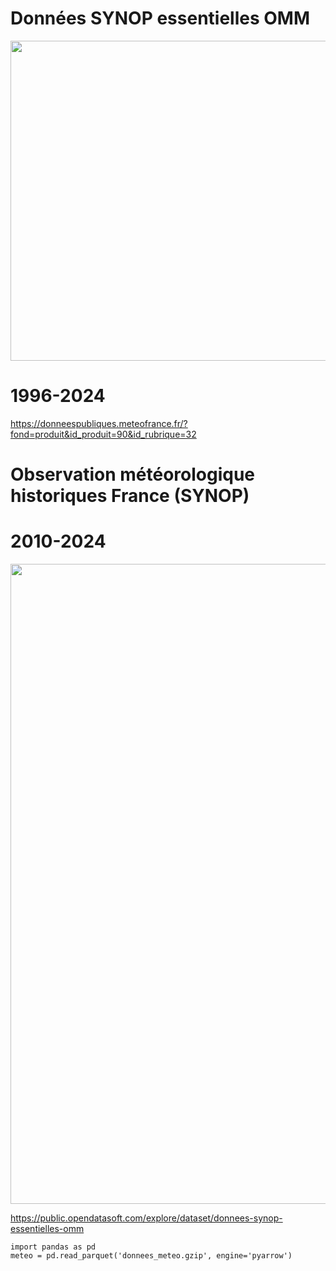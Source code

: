 # Données SYNOP essentielles OMM

<img src="https://github.com/rbizoi/PythonFormationCESI/blob/main/images/meteo-france.jpg" width="512">



# 1996-2024
https://donneespubliques.meteofrance.fr/?fond=produit&id_produit=90&id_rubrique=32


# Observation météorologique historiques France (SYNOP)
# 2010-2024
<img src="https://github.com/rbizoi/PythonFormationCESI/blob/main/images/meteo_france_synop01.png" width="1024">

https://public.opendatasoft.com/explore/dataset/donnees-synop-essentielles-omm


`import pandas as pd`<br>
`meteo = pd.read_parquet('donnees_meteo.gzip', engine='pyarrow')`<br>